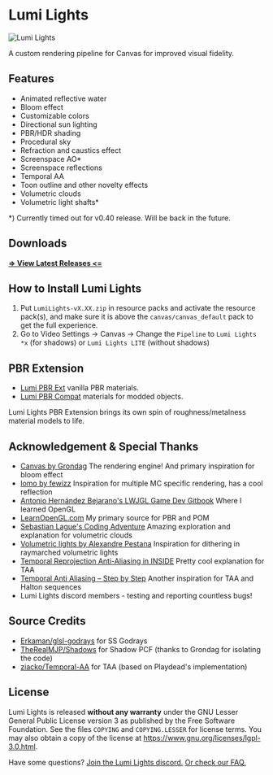 # Lumi Lights 
![Lumi Lights](https://github.com/spiralhalo/spiralhalo.github.io/raw/main/img/main.jpg)

A custom rendering pipeline for Canvas for improved visual fidelity.

## Features

- Animated reflective water
- Bloom effect
- Customizable colors
- Directional sun lighting
- PBR/HDR shading
- Procedural sky
- Refraction and caustics effect
- Screenspace AO*
- Screenspace reflections
- Temporal AA
- Toon outline and other novelty effects
- Volumetric clouds
- Volumetric light shafts*

\*) Currently timed out for v0.40 release. Will be back in the future.

## Downloads

**[=> View Latest Releases <=](https://github.com/spiralhalo/LumiLights/releases)**

## How to Install Lumi Lights

1. Put `LumiLights-vX.XX.zip` in resource packs and activate the resource pack(s), and make sure it is above the `canvas/canvas_default` pack to get the full experience.
2. Go to Video Settings → Canvas → Change the `Pipeline` to `Lumi Lights *x` (for shadows) or `Lumi Lights LITE` (without shadows)

## PBR Extension

- [Lumi PBR Ext](https://github.com/spiralhalo/LumiPBRExt) vanilla PBR materials.
- [Lumi PBR Compat](https://github.com/spiralhalo/LumiPBRCompat) materials for modded objects.

Lumi Lights PBR Extension brings its own spin of roughness/metalness material models to life.

## Acknowledgement & Special Thanks

- [Canvas by Grondag](https://github.com/grondag/canvas) The rendering engine! And primary inspiration for bloom effect
- [lomo by fewizz](https://github.com/fewizz/lomo/) Inspiration for multiple MC specific rendering, has a cool reflection
- [Antonio Hernández Bejarano's LWJGL Game Dev Gitbook](https://ahbejarano.gitbook.io/lwjglgamedev/) Where I learned OpenGL
- [LearnOpenGL.com](https://learnopengl.com/) My primary source for PBR and POM
- [Sebastian Lague's Coding Adventure](https://www.youtube.com/watch?v=4QOcCGI6xOU) Amazing exploration and explanation for volumetric clouds
- [Volumetric lights by Alexandre Pestana](https://www.alexandre-pestana.com/volumetric-lights/) Inspiration for dithering in raymarched volumetric lights
- [Temporal Reprojection Anti-Aliasing in INSIDE](https://www.youtube.com/watch?v=2XXS5UyNjjU) Pretty cool explanation for TAA
- [Temporal Anti Aliasing – Step by Step](https://ziyadbarakat.wordpress.com/2020/07/28/temporal-anti-aliasing-step-by-step/) Another inspiration for TAA and Halton sequences
- Lumi Lights discord members - testing and reporting countless bugs!

## Source Credits

- [Erkaman/glsl-godrays](https://github.com/Erkaman/glsl-godrays) for SS Godrays
- [TheRealMJP/Shadows](https://github.com/TheRealMJP/Shadows) for Shadow PCF (thanks to Grondag for isolating the code)
- [ziacko/Temporal-AA](https://github.com/ziacko/Temporal-AA) for TAA (based on Playdead's implementation)

## License

Lumi Lights is released **without any warranty** under the GNU Lesser General Public License version 3 as published by the Free Software Foundation. See the files `COPYING` and `COPYING.LESSER` for license terms. You may also obtain a copy of the license at https://www.gnu.org/licenses/lgpl-3.0.html.

Have some questions? [Join the Lumi Lights discord.](https://discord.gg/qcyBfhxkgk) [Or check our FAQ.](https://gist.github.com/Reeses-Puffs/15a7a093c3144fa8eadfdc7a255ef220)
